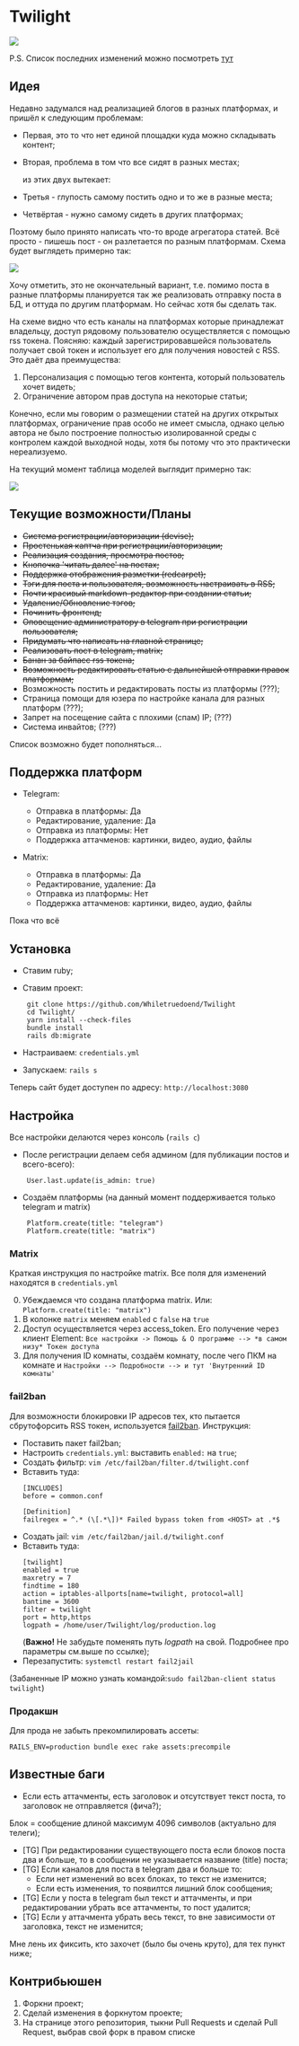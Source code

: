 # Twilight

<img src="https://i.imgur.com/Q2Lhx58.png"></img>

P.S. Список последних изменений можно посмотреть <a href="https://github.com/Whiletruedoend/Twilight/blob/master/update_log.md">тут</a>

## Идея

Недавно задумался над реализацией блогов в разных платформах, и пришёл к следующим проблемам:
 
 * Первая, это то что нет единой площадки куда можно складывать контент;
 * Вторая, проблема в том что все сидят в разных местах;
 
    из этих двух вытекает:
 
 * Третья - глупость самому постить одно и то же в разные места;
 * Четвёртая - нужно самому сидеть в других платформах;
 
 Поэтому было принято написать что-то вроде агрегатора статей. Всё просто - пишешь пост - он разлетается по разным платформам. Схема будет выглядеть примерно так:
 
 <img src="https://i.imgur.com/ffeGQGF.png"></img>
 
 Хочу отметить, это не окончательный вариант, т.е. помимо поста в разные платформы планируется так же реализовать отправку поста в БД, и оттуда по другим платформам. Но сейчас хотя бы сделать так.
 
 На схеме видно что есть каналы на платформах которые принадлежат владельцу, доступ рядовому пользователю осуществляется с помощью rss токена. Поясняю: каждый зарегистрировавшейся пользователь получает свой токен и использует его для получения новостей с RSS. Это даёт два преимущества:
 
 1) Персонализация с помощью тегов контента, который пользователь хочет видеть;
 2) Ограничение автором прав доступа на некоторые статьи;
 
 Конечно, если мы говорим о размещении статей на других открытых платформах, ограничение прав особо не имеет смысла, однако целью автора не было построение полностью изолированной среды с контролем каждой выходной ноды, хотя бы потому что это практически нереализуемо.
 
 На текущий момент таблица моделей выглядит примерно так:
 
 <img src="https://i.imgur.com/9wzdDVj.png"></img>
 
 ## Текущие возможности/Планы
 * <s>Система регистрации/авторизации (devise);</s>
 * <s>Простенькая каптча при регистрации/авторизации;</s>
 * <s>Реализация создания, просмотра постов;</s>
 * <s>Кнопочка 'читать далее' на постах;</s>
 * <s>Поддержка отображения разметки (redcarpet);</s>
 * <s>Тэги для поста и пользователя, возможность настраивать в RSS;</s>
 * <s>Почти красивый markdown-редактор при создании статьи;</s>
 * <s>Удаление/Обновление тэгов;</s>
 * <s>Починить фронтенд;</s>
 * <s>Оповещение администратору в telegram при регистрации пользователя;</s>
 * <s>Придумать что написать на главной странице;</s>
 * <s>Реализовать пост в telegram, matrix;</s>
 * <s>Банан за байпасс rss токена;</s>
 * <s>Возможность редактировать статью с дальнейшей отправки правок платформам;</s>
 * Возможность постить и редактировать посты из платформы (???);
 * Страница помощи для юзера по настройке канала для разных платформ (???);
 * Запрет на посещение сайта с плохими (спам) IP; (???)
 * Система инвайтов; (???)
 
 Список возможно будет пополняться...
 
 ## Поддержка платформ
 
 * Telegram: 
   * Отправка в платформы: Да
   * Редактирование, удаление: Да
   * Отправка из платформы: Нет
   * Поддержка аттачменов: картинки, видео, аудио, файлы
   
 * Matrix: 
   * Отправка в платформы: Да
   * Редактирование, удаление: Да
   * Отправка из платформы: Нет
   * Поддержка аттачменов: картинки, видео, аудио, файлы
 
 Пока что всё
 
 ## Установка
 
  * Ставим ruby;
  * Ставим проект: 
  
    ```ssh
     git clone https://github.com/Whiletruedoend/Twilight
     cd Twilight/
     yarn install --check-files
     bundle install
     rails db:migrate
    ```
     
  * Настраиваем: `credentials.yml`
  * Запускаем: `rails s`
  
Теперь сайт будет доступен по адресу: `http://localhost:3080`

## Настройка
Все настройки делаются через консоль (`rails c`)
  * После регистрации делаем себя админом (для публикации постов и всего-всего):
      ```ssh
       User.last.update(is_admin: true)
      ```
  * Создаём платформы (на данный момент поддерживается только telegram и matrix)
      ```ssh
       Platform.create(title: "telegram")
       Platform.create(title: "matrix")
      ```
### Matrix
 Краткая инструкция по настройке matrix. Все поля для изменений находятся в `credentials.yml`
 
 0. Убеждаемся что создана платформа matrix. Или: `Platform.create(title: "matrix")`
 1. В колонке `matrix` меняем `enabled` с `false` на `true`
 2. Доступ осуществляется через access_token. Его получение через клиент Element: `Все настройки -> Помощь & О программе --> *в самом низу* Токен доступа`
 3. Для получения ID комнаты, создаём комнату, после чего ПКМ на комнате и `Настройки --> Подробности --> и тут 'Внутренний ID комнаты'`
### fail2ban
Для возможности блокировки IP адресов тех, кто пытается сбрутофорсить RSS токен, используется [fail2ban](https://www.dmosk.ru/instruktions.php?object=fail2ban). Инструкция:
* Поставить пакет fail2ban;
* Настроить `credentials.yml`: выставить `enabled:` на `true`;
* Создать фильтр: `vim /etc/fail2ban/filter.d/twilight.conf`
* Вставить туда:
    ```ssh                                                  
    [INCLUDES]
    before = common.conf
    
    [Definition]
    failregex = ^.* (\[.*\])* Failed bypass token from <HOST> at .*$
    ```
* Создать jail: `vim /etc/fail2ban/jail.d/twilight.conf`
* Вставить туда:
    ```
    [twilight]
    enabled = true
    maxretry = 7
    findtime = 180
    action = iptables-allports[name=twilight, protocol=all]
    bantime = 3600
    filter = twilight
    port = http,https
    logpath = /home/user/Twilight/log/production.log
    ```
  (**Важно!** Не забудьте поменять путь *logpath* на свой. Подробнее про параметры см.выше по ссылке);
* Перезапустить: `systemctl restart fail2jail`

(Забаненные IP можно узнать командой:`sudo fail2ban-client status twilight`)
### Продакшн
Для прода не забыть прекомпилировать ассеты:

`RAILS_ENV=production bundle exec rake assets:precompile`
## Известные баги
* Если есть аттачменты, есть заголовок и отсутствует текст поста, то заголовок не отправляется (фича?);

Блок = сообщение длиной максимум 4096 символов (актуально для телеги);

* [TG] При редактировании существующего поста если блоков поста два и больше, то в сообщении не указывается название (title) поста;
* [TG] Если каналов для поста в telegram два и больше то:
  * Если нет изменений во всех блоках, то текст не изменится;
  * Если есть изменения, то появилтся лишний блок сообщения;
* [TG] Если у поста в telegram был текст и аттачменты, и при редактировании убрать все аттачменты, то пост удалится;
* [TG] Если у аттачмента убрать весь текст, то вне зависимости от заголовка, текст не изменится;

Мне лень их фиксить, кто захочет (было бы очень круто), для тех пункт ниже;

## Контрибьюшен

  1) Форкни проект;
  2) Сделай изменения в форкнутом проекте;
  3) На странице этого репозитория, тыкни Pull Requests и сделай Pull Request, выбрав свой форк в правом списке